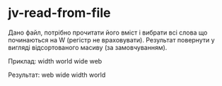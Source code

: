 # jv-read-from-file
Дано файл, потрібно прочитати його вміст і вибрати всі слова що починаються на W
(регістр не враховувати). Результат повернути у вигляді відсортованого масиву (за замовчуванням).

Приклад: width world wide web

Результат: web wide width world
